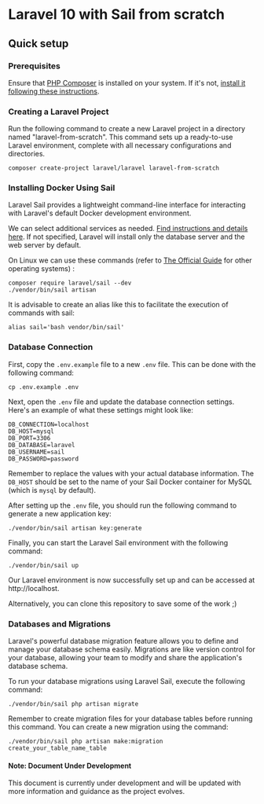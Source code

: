 # Laravel 10 with Sail from scratch

## Quick setup

### Prerequisites
Ensure that [PHP Composer](https://getcomposer.org) is installed on your system. If it's not, [install it following these instructions](https://getcomposer.org/doc/00-intro.md#installation-linux-unix-**macos**).

### Creating a Laravel Project

Run the following command to create a new Laravel project in a directory named "laravel-from-scratch". This command sets up a ready-to-use Laravel environment, complete with all necessary configurations and directories.

    composer create-project laravel/laravel laravel-from-scratch



### Installing Docker Using Sail
Laravel Sail provides a lightweight command-line interface for interacting with Laravel's default Docker development environment.

We can select additional services as needed. [Find instructions and details here](https://laravel.com/docs/10.x/#choosing-your-sail-services). If not specified, Laravel will install only the database server and the web server by default.

On Linux we can use these commands (refer to [The Official Guide](https://laravel.com/docs/10.x/#docker-installation-using-sail) for other operating systems) :
    
    composer require laravel/sail --dev
    ./vendor/bin/sail artisan

It is advisable to create an alias like this to facilitate the execution of commands with sail:
    
    alias sail='bash vendor/bin/sail'

### Database Connection

First, copy the `.env.example` file to a new `.env` file. This can be done with the following command:

    cp .env.example .env

Next, open the `.env` file and update the database connection settings. Here's an example of what these settings might look like:

```env
DB_CONNECTION=localhost
DB_HOST=mysql
DB_PORT=3306
DB_DATABASE=laravel
DB_USERNAME=sail
DB_PASSWORD=password
``````

Remember to replace the values with your actual database information. The `DB_HOST` should be set to the name of your Sail Docker container for MySQL (which is `mysql` by default).

After setting up the `.env` file, you should run the following command to generate a new application key:

    ./vendor/bin/sail artisan key:generate

Finally, you can start the Laravel Sail environment with the following command:

    ./vendor/bin/sail up

Our Laravel environment is now successfully set up and can be accessed at http://localhost.

Alternatively, you can clone this repository to save some of the work ;)

### Databases and Migrations
Laravel's powerful database migration feature allows you to define and manage your database schema easily. Migrations are like version control for your database, allowing your team to modify and share the application's database schema.

To run your database migrations using Laravel Sail, execute the following command:
    
    ./vendor/bin/sail php artisan migrate

Remember to create migration files for your database tables before running this command. You can create a new migration using the command:

    ./vendor/bin/sail php artisan make:migration create_your_table_name_table

#### Note: Document Under Development

This document is currently under development and will be updated with more information and guidance as the project evolves. 
